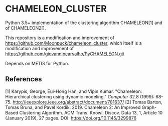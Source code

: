 # CHAMELEON_CLUSTER

Python 3.5+ implementation of the clustering algorithm CHAMELEON[1] and of CHAMELEON2[].

This repository is a modification and improvement of https://github.com/Moonpuck/chameleon_cluster, which itself is a modification and improvement of https://github.com/giovannipcarvalho/PyCHAMELEON.git

Depends on METIS for Python.

## References

[1] Karypis, George, Eui-Hong Han, and Vipin Kumar. "Chameleon: Hierarchical clustering using dynamic modeling." *Computer* 32.8 (1999): 68-75.
http://ieeexplore.ieee.org/abstract/document/781637/
[2] Tomas Barton, Tomas Bruna, and Pavel Kordik. 2019. Chameleon 2: An Improved Graph-Based Clustering Algorithm. ACM Trans. Knowl. Discov. Data 13, 1, Article 10 (January 2019), 27 pages. DOI: https://doi.org/10.1145/3299876 
